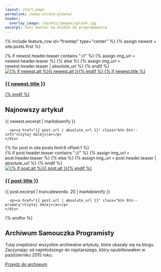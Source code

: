 ```yaml
---
layout: start_page
permalink: /nowa-strona-glowna/
header:
  overlay_image: /assets/images/splash.jpg
excerpt: Twój mentor na drodze do programowania
---
```


{% include feature_row id="frwstep" type="center" %}
{% assign newest = site.posts.first %}

<div class="feature__wrapper">
  <div class="feature__item--left">
    <div class="archive__item">
      {% if newest.header.teaser contains "://" %}
        {% assign img_url = newest.header.teaser %}
      {% else %}
        {% assign img_url = newest.header.teaser | absolute_url %}
      {% endif %}
      <div class="archive__item-teaser c_item-teaser">
          <a href="{{ newest.url | absolute_url }}">
              <img src="{{ img_url }}" alt="{% if newest.alt %}{{ newest.alt }}{% endif %}">
              {% if newest.title %}
                  <h3 class="c_item-teaser-title">
                      {{ newest.title }}
                  </h3>
              {% endif %}
          </a>
      </div>
    </div>
	<div class="archive__item-body">
      <h2 class="archive__item-title c_item-title">Najnowszy artykuł</h2>
      <div class="archive__item-excerpt">
        {{ newest.excerpt | markdownify }}
      </div>

      <p><a href="{{ post.url | absolute_url }}" class="btn btn--info">Czytaj dalej</a></p>
    </div>
  </div>
</div>

<div class="feature__wrapper">
  {% for post in site.posts limit:6 offset:1 %}
    <div class="feature__item">
      <div class="archive__item">
        {% if post.header.teaser contains "://" %}
          {% assign img_url = post.header.teaser %}
        {% else %}
          {% assign img_url = post.header.teaser | absolute_url %}
        {% endif %}
        <div class="archive__item-teaser c_item-teaser">
          <a href="{{ post.url | absolute_url }}">
            <img src="{{ img_url }}" alt="{% if post.alt %}{{ post.alt }}{% endif %}">
            <h3 class="c_item-teaser-title">
              {{ post.title }}
            </h3>
          </a>
        </div>
      </div>
      <div class="archive__item-excerpt">
        {{ post.excerpt | truncatewords: 20 | markdownify }}
      </div>

      <p><a href="{{ post.url | absolute_url }}" class="btn btn--primary">Czytaj dalej</a></p>
    </div>
  {% endfor %}
</div>

<div class="page__hero--overlay" style="background-image: linear-gradient(rgba(0, 0, 0, 0.5), rgba(0, 0, 0, 0.5)), url('{{ '/assets/images/archiwum.jpg' | absolute_url }}');">
  <div class="wrapper">
    <h2 class="page__title">Archiwum Samouczka Programisty</h2>
    <p class="page__lead">Tutaj znajdziesz wszystkie archiwalne artykuły, które ukazały się na blogu. Zaczynając od najmłodszego do najstarszego, który opublikowałem w październiku 2015 roku.</p>
    <p><a href="{{ '/archiwum/' | absolute_url }}" class="btn btn--light-outline btn--large"><i class="fa fa-archive"></i> Przejdz do archiwum</a></p>
  </div>
</div>

